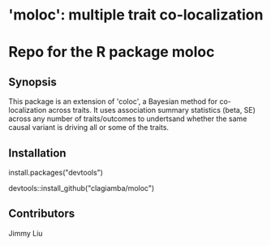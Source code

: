 # 'moloc': multiple trait co-localization
# Repo for the R package moloc

## Synopsis

This package is an extension of 'coloc', a Bayesian method for co-localization across traits.
It uses association summary statistics (beta, SE) across any number of traits/outcomes to undertsand whether the same causal variant is driving all or some of the traits.

## Installation

install.packages("devtools")

devtools::install_github("clagiamba/moloc")


## Contributors

Jimmy Liu
